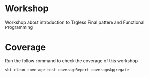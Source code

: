 # Workshop

Workshop about introduction to Tagless Final pattern and Functional Programming

# Coverage

Run the follow command to check the coverage of this workshop

`sbt clean coverage test coverageReport coverageAggregate`